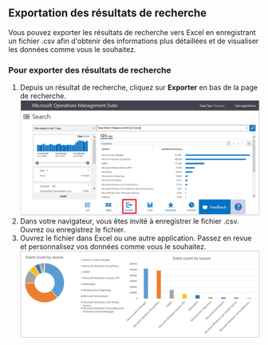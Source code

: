 ## Exportation des résultats de recherche

Vous pouvez exporter les résultats de recherche vers Excel en enregistrant un fichier .csv afin d'obtenir des informations plus détaillées et de visualiser les données comme vous le souhaitez.

### Pour exporter des résultats de recherche

1. Depuis un résultat de recherche, cliquez sur **Exporter** en bas de la page de recherche. ![exportation à partir de la recherche](./media/operational-insights-export/export-search.png)
2. Dans votre navigateur, vous êtes invité à enregistrer le fichier .csv. Ouvrez ou enregistrez le fichier.
3. Ouvrez le fichier dans Excel ou une autre application. Passez en revue et personnalisez vos données comme vous le souhaitez. ![Résultats Excel](./media/operational-insights-export/export-excel.png)

<!---HONumber=July15_HO4-->